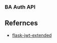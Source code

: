 ### BA Auth API

## Refernces

- [flask-jwt-extended](https://github.com/vimalloc/flask-jwt-extended)
